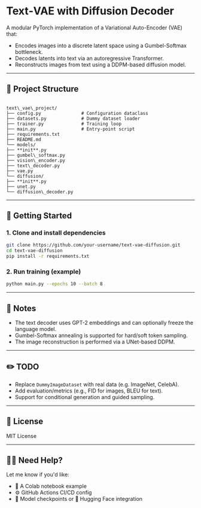# Text‑VAE with Diffusion Decoder

A modular PyTorch implementation of a Variational Auto-Encoder (VAE) that:

- Encodes images into a discrete latent space using a Gumbel-Softmax bottleneck.
- Decodes latents into text via an autoregressive Transformer.
- Reconstructs images from text using a DDPM-based diffusion model.

---

## 🧱 Project Structure

```

text\_vae\_project/
├── config.py               # Configuration dataclass
├── datasets.py             # Dummy dataset loader
├── trainer.py              # Training loop
├── main.py                 # Entry-point script
├── requirements.txt
├── README.md
└── models/
├── **init**.py
├── gumbel\_softmax.py
├── vision\_encoder.py
├── text\_decoder.py
├── vae.py
└── diffusion/
├── **init**.py
├── unet.py
└── diffusion\_decoder.py

````

---

## 🚀 Getting Started

### 1. Clone and install dependencies

```bash
git clone https://github.com/your-username/text-vae-diffusion.git
cd text-vae-diffusion
pip install -r requirements.txt
````

### 2. Run training (example)

```bash
python main.py --epochs 10 --batch 8
```

---

## 🧪 Notes

* The text decoder uses GPT-2 embeddings and can optionally freeze the language model.
* Gumbel-Softmax annealing is supported for hard/soft token sampling.
* The image reconstruction is performed via a UNet-based DDPM.

---

## ✏️ TODO

* Replace `DummyImageDataset` with real data (e.g. ImageNet, CelebA).
* Add evaluation/metrics (e.g., FID for images, BLEU for text).
* Support for conditional generation and guided sampling.

---

## 📜 License

MIT License

---

## 🙋‍♂️ Need Help?

Let me know if you'd like:

* 🧪 A Colab notebook example
* ⚙️ GitHub Actions CI/CD config
* 💾 Model checkpoints or 🤗 Hugging Face integration

